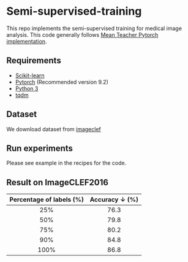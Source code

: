 # Semi-supervised-training
This repo implements the semi-supervised training for medical image analysis. This code generally follows [Mean Teacher Pytorch implementation](https://github.com/CuriousAI/mean-teacher/tree/master/pytorch).

## Requirements
- [Scikit-learn](http://scikit-learn.org/stable/)
- [Pytorch](https://pytorch.org/) (Recommended version 9.2)
- [Python 3](https://www.python.org/)
- [tqdm](https://github.com/tqdm/tqdm)

## Dataset
We download dataset from [imageclef]()

## Run experiments
Please see example in the recipes for the code.

## Result on ImageCLEF2016
|     Percentage of labels (%)     | Accuracy ↓ (%) |
|:--------------:|:----------------:|
| 25% |  76.3    |
| 50% | 79.8  |
| 75% |  80.2 |
| 90%  |  84.8 |
| 100%  |  86.8 |



